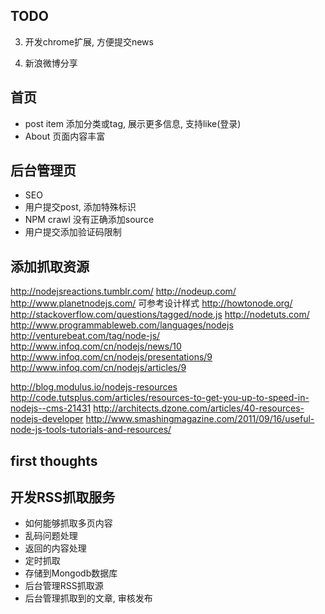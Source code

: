 ## TODO
3. 开发chrome扩展, 方便提交news

4. 新浪微博分享



## 首页
* post item 添加分类或tag, 展示更多信息, 支持like(登录)
* About 页面内容丰富


## 后台管理页
* SEO
* 用户提交post, 添加特殊标识
* NPM crawl 没有正确添加source
* 用户提交添加验证码限制

## 添加抓取资源

http://nodejsreactions.tumblr.com/
http://nodeup.com/
http://www.planetnodejs.com/     可参考设计样式
http://howtonode.org/
http://stackoverflow.com/questions/tagged/node.js
http://nodetuts.com/
http://www.programmableweb.com/languages/nodejs
http://venturebeat.com/tag/node-js/
http://www.infoq.com/cn/nodejs/news/10
http://www.infoq.com/cn/nodejs/presentations/9
http://www.infoq.com/cn/nodejs/articles/9

http://blog.modulus.io/nodejs-resources
http://code.tutsplus.com/articles/resources-to-get-you-up-to-speed-in-nodejs--cms-21431
http://architects.dzone.com/articles/40-resources-nodejs-developer
http://www.smashingmagazine.com/2011/09/16/useful-node-js-tools-tutorials-and-resources/




## first thoughts
## 开发RSS抓取服务
* 如何能够抓取多页内容
* 乱码问题处理
* 返回的内容处理
* 定时抓取
* 存储到Mongodb数据库
* 后台管理RSS抓取源
* 后台管理抓取到的文章, 审核发布